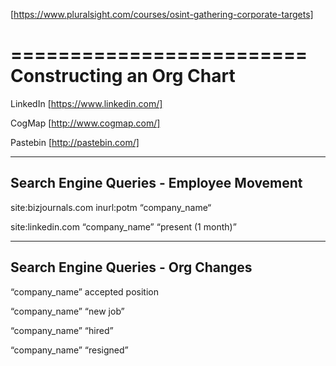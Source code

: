 [https://www.pluralsight.com/courses/osint-gathering-corporate-targets]

=========================
Constructing an Org Chart
=========================

LinkedIn [https://www.linkedin.com/]

CogMap [http://www.cogmap.com/]

Pastebin [http://pastebin.com/]


-----------------------------------------
Search Engine Queries - Employee Movement
-----------------------------------------
  site:bizjournals.com inurl:potm “company_name“

  site:linkedin.com “company_name” “present (1 month)”


-----------------------------------
Search Engine Queries - Org Changes
-----------------------------------
  “company_name” accepted position

  “company_name” “new job”

  “company_name” “hired”

  “company_name” “resigned”
